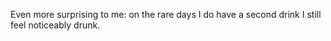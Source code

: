 Even more surprising to me: on the rare days I do have a second drink I still feel noticeably drunk.

